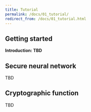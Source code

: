 ```yaml
---
title: Tutorial
permalink: /docs/01_tutorial/
redirect_from: /docs/01_tutorial.html
---
```


## Getting started

**Introduction: TBD**

## Secure neural network

TBD

## Cryptographic function

TBD